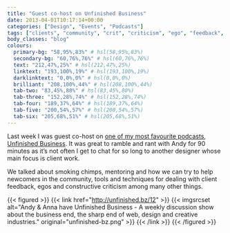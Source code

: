 ```yaml
---
title: "Guest co-host on Unfinished Business"
date: 2013-04-01T10:17:14+00:00
categories: ["Design", "Events", "Podcasts"]
tags: ["clients", "community", "crit", "criticism", "ego", "feedback", "freelancing", "mentor", "podcast"]
body_classes: "blog"
colours:
  primary-bg: "58,95%,83%" # hsl(58,95%,83%)
  secondary-bg: "60,76%,76%" # hsl(60,76%,76%)
  text: "212,47%,25%" # hsl(212,47%,25%)
  linktext: "193,100%,19%" # hsl(193,100%,19%)
  darklinktext: "0,0%,0%" # hsl(0,0%,0%)
  brilliant: "208,100%,44%" # hsl(208,100%,44%)
  tab-two: "83,45%,80%" # hsl(83,45%,80%)
  tab-three: "152,28%,74%" # hsl(152,28%,74%)
  tab-four: "189,37%,64%" # hsl(189,37%,64%)
  tab-five: "200,54%,57%" # hsl(200,54%,57%)
  tab-six: "205,68%,51%" # hsl(205,68%,51%)
---
```


Last week I was guest co-host on [one of my most favourite podcasts](/why-i-love-unfinished-business/ "Why I love Unfinished Business"), [Unfinished Business](http://unfinished.bz/12). It was great to ramble and rant with Andy for 90 minutes as it’s not often I get to chat for so long to another designer whose main focus is client work.

We talked about smoking chimps, mentoring and how we can try to help newcomers in the community, tools and techniques for dealing with client feedback, egos and constructive criticism among many other things.

{{< figured >}}
  {{< link href="http://unfinished.bz/12" >}}
  	{{< imgsrcset alt="Andy &amp; Anna have Unfinished Business - A weekly discussion show about the business end, the sharp end of web, design and creative industries." original="unfinished-bz.png" >}}
  {{< /link >}}
{{< /figured >}}

	
